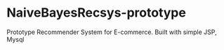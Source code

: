 # NaiveBayesRecsys-prototype
Prototype Recommender System for E-commerce.
Built with simple JSP, Mysql
